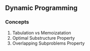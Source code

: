 Dynamic Programming 
-

### Concepts
1. Tabulation vs Memoizatation
2. Optimal Substructure Property
3. Overlapping Subproblems Property